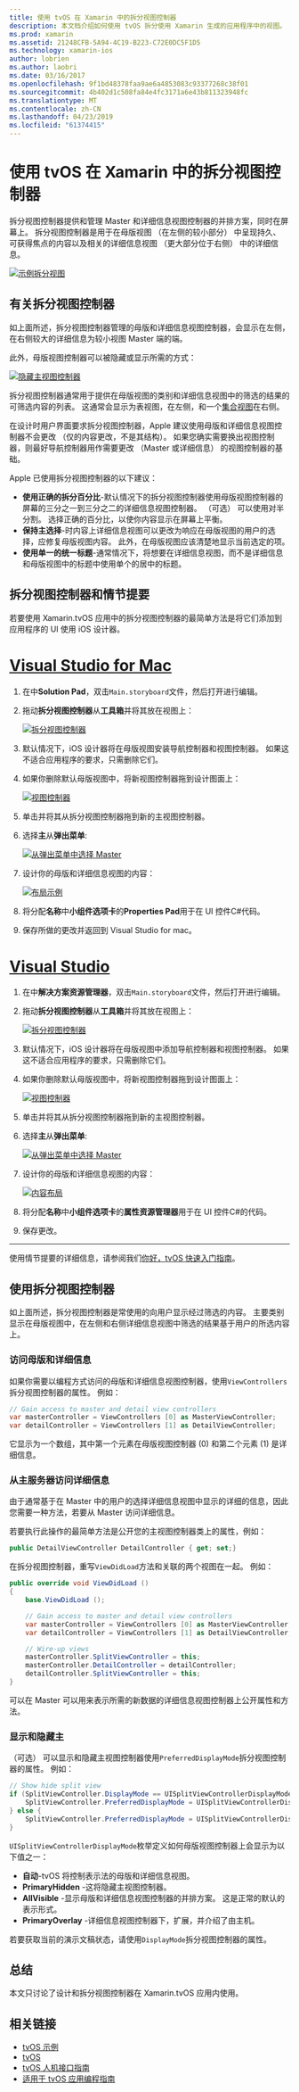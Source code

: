 ```yaml
---
title: 使用 tvOS 在 Xamarin 中的拆分视图控制器
description: 本文档介绍如何使用 tvOS 拆分使用 Xamarin 生成的应用程序中的视图。 它提供拆分视图控制器的高级概述如何使用它们使用演示图板，访问母版和详细信息视图中，并显示和隐藏母版视图。
ms.prod: xamarin
ms.assetid: 21248CFB-5A94-4C19-B223-C72E0DC5F1D5
ms.technology: xamarin-ios
author: lobrien
ms.author: laobri
ms.date: 03/16/2017
ms.openlocfilehash: 9f1bd48378faa9ae6a4853083c93377268c38f01
ms.sourcegitcommit: 4b402d1c508fa84e4fc3171a6e43b811323948fc
ms.translationtype: MT
ms.contentlocale: zh-CN
ms.lasthandoff: 04/23/2019
ms.locfileid: "61374415"
---
```

# <a name="working-with-tvos-split-view-controllers-in-xamarin"></a>使用 tvOS 在 Xamarin 中的拆分视图控制器

拆分视图控制器提供和管理 Master 和详细信息视图控制器的并排方案，同时在屏幕上。 拆分视图控制器是用于在母版视图 （在左侧的较小部分） 中呈现持久、 可获得焦点的内容以及相关的详细信息视图 （更大部分位于右侧） 中的详细信息。

[![](split-views-images/intro01.png "示例拆分视图")](split-views-images/intro01.png#lightbox)

<a name="About-Split-View-Controllers" />

## <a name="about-split-view-controllers"></a>有关拆分视图控制器

如上面所述，拆分视图控制器管理的母版和详细信息视图控制器，会显示在左侧，在右侧较大的详细信息为较小视图 Master 端的端。 

此外，母版视图控制器可以被隐藏或显示所需的方式： 

[![](split-views-images/intro02.png "隐藏主视图控制器")](split-views-images/intro02.png#lightbox)

拆分视图控制器通常用于提供在母版视图的类别和详细信息视图中的筛选的结果的可筛选内容的列表。 这通常会显示为表视图，在左侧，和一个[集合视图](~/ios/tvos/user-interface/collection-views.md)在右侧。

在设计时用户界面要求拆分视图控制器，Apple 建议使用母版和详细信息视图控制器不会更改 （仅的内容更改，不是其结构）。 如果您确实需要换出视图控制器，则最好导航控制器用作需要更改 （Master 或详细信息） 的视图控制器的基础。

Apple 已使用拆分视图控制器的以下建议：

- **使用正确的拆分百分比**-默认情况下的拆分视图控制器使用母版视图控制器的屏幕的三分之一到三分之二的详细信息视图控制器。 （可选） 可以使用对半分割。 选择正确的百分比，以使你内容显示在屏幕上平衡。
- **保持主选择**-时内容上详细信息视图可以更改为响应在母版视图的用户的选择，应修复母版视图内容。 此外，在母版视图应该清楚地显示当前选定的项。
- **使用单一的统一标题**-通常情况下，将想要在详细信息视图，而不是详细信息和母版视图中的标题中使用单个的居中的标题。

<a name="Split-View-Controllers-and-Storyboards" />

## <a name="split-view-controllers-and-storyboards"></a>拆分视图控制器和情节提要

若要使用 Xamarin.tvOS 应用中的拆分视图控制器的最简单方法是将它们添加到应用程序的 UI 使用 iOS 设计器。

# <a name="visual-studio-for-mactabmacos"></a>[Visual Studio for Mac](#tab/macos)

1. 在中**Solution Pad**，双击`Main.storyboard`文件，然后打开进行编辑。
1. 拖动**拆分视图控制器**从**工具箱**并将其放在视图上： 

    [![](split-views-images/activity01.png "拆分视图控制器")](split-views-images/activity01.png#lightbox)
1. 默认情况下，iOS 设计器将在母版视图安装导航控制器和视图控制器。 如果这不适合应用程序的要求，只需删除它们。
1. 如果你删除默认母版视图中，将新视图控制器拖到设计图面上： 

    [![](split-views-images/activity02.png "视图控制器")](split-views-images/activity02.png#lightbox)
1. 单击并将其从拆分视图控制器拖到新的主视图控制器。 
1. 选择**主**从**弹出菜单**: 

    [![](split-views-images/activity03.png "从弹出菜单中选择 Master")](split-views-images/activity03.png#lightbox)
1. 设计你的母版和详细信息视图的内容： 

    [![](split-views-images/activity04.png "布局示例")](split-views-images/activity04.png#lightbox)
1. 将分配**名称**中**小组件选项卡**的**Properties Pad**用于在 UI 控件C#代码。
1. 保存所做的更改并返回到 Visual Studio for mac。

# <a name="visual-studiotabwindows"></a>[Visual Studio](#tab/windows)

1. 在中**解决方案资源管理器**，双击`Main.storyboard`文件，然后打开进行编辑。
1. 拖动**拆分视图控制器**从**工具箱**并将其放在视图上： 

    [![](split-views-images/activity01-vs.png "拆分视图控制器")](split-views-images/activity01-vs.png#lightbox)
1. 默认情况下，iOS 设计器将在母版视图中添加导航控制器和视图控制器。 如果这不适合应用程序的要求，只需删除它们。
1. 如果你删除默认母版视图中，将新视图控制器拖到设计图面上： 

    [![](split-views-images/activity02-vs.png "视图控制器")](split-views-images/activity02-vs.png#lightbox)
1. 单击并将其从拆分视图控制器拖到新的主视图控制器。 
1. 选择**主**从**弹出菜单**: 

    [![](split-views-images/activity03-vs.png "从弹出菜单中选择 Master")](split-views-images/activity03-vs.png#lightbox)
1. 设计你的母版和详细信息视图的内容： 

    [![](split-views-images/activity04.png "内容布局")](split-views-images/activity04.png#lightbox)
1. 将分配**名称**中**小组件选项卡**的**属性资源管理器**用于在 UI 控件C#的代码。
1. 保存更改。
    
-----

使用情节提要的详细信息，请参阅我们[你好，tvOS 快速入门指南](~/ios/tvos/get-started/hello-tvos.md)。

<a name="Working-with-Split-View-Controllers" />

## <a name="working-with-split-view-controllers"></a>使用拆分视图控制器

如上面所述，拆分视图控制器是常使用的向用户显示经过筛选的内容。 主要类别显示在母版视图中，在左侧和右侧详细信息视图中筛选的结果基于用户的所选内容上。

<a name="Accessing-Master-and-Detail" />

### <a name="accessing-master-and-detail"></a>访问母版和详细信息

如果你需要以编程方式访问的母版和详细信息视图控制器，使用`ViewControllers `拆分视图控制器的属性。 例如：

```csharp
// Gain access to master and detail view controllers
var masterController = ViewControllers [0] as MasterViewController;
var detailController = ViewControllers [1] as DetailViewController;
```

它显示为一个数组，其中第一个元素在母版视图控制器 (0) 和第二个元素 (1) 是详细信息。

<a name="Accessing-Detail-from-Master" />

### <a name="accessing-detail-from-master"></a>从主服务器访问详细信息

由于通常基于在 Master 中的用户的选择详细信息视图中显示的详细的信息，因此您需要一种方法，若要从 Master 访问详细信息。

若要执行此操作的最简单方法是公开您的主视图控制器类上的属性，例如：

```csharp
public DetailViewController DetailController { get; set;}
```

在拆分视图控制器，重写`ViewDidLoad`方法和关联的两个视图在一起。 例如：

```csharp
public override void ViewDidLoad ()
{
    base.ViewDidLoad ();

    // Gain access to master and detail view controllers
    var masterController = ViewControllers [0] as MasterViewController;
    var detailController = ViewControllers [1] as DetailViewController;

    // Wire-up views
    masterController.SplitViewController = this;
    masterController.DetailController = detailController;
    detailController.SplitViewController = this;
}
```

可以在 Master 可以用来表示所需的新数据的详细信息视图控制器上公开属性和方法。

<a name="Showing-and-Hiding-Master" />

### <a name="showing-and-hiding-master"></a>显示和隐藏主

（可选） 可以显示和隐藏主视图控制器使用`PreferredDisplayMode`拆分视图控制器的属性。 例如：

```csharp
// Show hide split view
if (SplitViewController.DisplayMode == UISplitViewControllerDisplayMode.PrimaryHidden) {
    SplitViewController.PreferredDisplayMode = UISplitViewControllerDisplayMode.AllVisible;
} else {
    SplitViewController.PreferredDisplayMode = UISplitViewControllerDisplayMode.PrimaryHidden;
}
```

`UISplitViewControllerDisplayMode`枚举定义如何母版视图控制器上会显示为以下值之一：

- **自动**-tvOS 将控制表示法的母版和详细信息视图。
- **PrimaryHidden** -这将隐藏主视图控制器。
- **AllVisible** -显示母版和详细信息视图控制器的并排方案。 这是正常的默认的表示形式。
- **PrimaryOverlay** -详细信息视图控制器下，扩展，并介绍了由主机。

若要获取当前的演示文稿状态，请使用`DisplayMode`拆分视图控制器的属性。

<a name="Summary" />

## <a name="summary"></a>总结

本文只讨论了设计和拆分视图控制器在 Xamarin.tvOS 应用内使用。



## <a name="related-links"></a>相关链接

- [tvOS 示例](https://developer.xamarin.com/samples/tvos/all/)
- [tvOS](https://developer.apple.com/tvos/)
- [tvOS 人机接口指南](https://developer.apple.com/tvos/human-interface-guidelines/)
- [适用于 tvOS 应用编程指南](https://developer.apple.com/library/prerelease/tvos/documentation/General/Conceptual/AppleTV_PG/)
